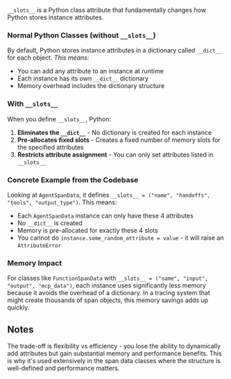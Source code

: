 `__slots__` is a Python class attribute that fundamentally changes how Python stores instance attributes. <cite/>

### Normal Python Classes (without `__slots__`)

By default, Python stores instance attributes in a dictionary called `__dict__` for each object. <cite/> This means:
- You can add any attribute to an instance at runtime
- Each instance has its own `__dict__` dictionary
- Memory overhead includes the dictionary structure

### With `__slots__`

When you define `__slots__`, Python:
1. **Eliminates the `__dict__`** - No dictionary is created for each instance <cite/>
2. **Pre-allocates fixed slots** - Creates a fixed number of memory slots for the specified attributes
3. **Restricts attribute assignment** - You can only set attributes listed in `__slots__` <cite/>

### Concrete Example from the Codebase

Looking at `AgentSpanData`, it defines `__slots__ = ("name", "handoffs", "tools", "output_type")`. This means:

- Each `AgentSpanData` instance can only have these 4 attributes
- No `__dict__` is created
- Memory is pre-allocated for exactly these 4 slots
- You cannot do `instance.some_random_attribute = value` - it will raise an `AttributeError`

### Memory Impact

For classes like `FunctionSpanData` with `__slots__ = ("name", "input", "output", "mcp_data")`, each instance uses significantly less memory because it avoids the overhead of a dictionary. In a tracing system that might create thousands of span objects, this memory savings adds up quickly. <cite/>

## Notes

The trade-off is flexibility vs efficiency - you lose the ability to dynamically add attributes but gain substantial memory and performance benefits. This is why it's used extensively in the span data classes where the structure is well-defined and performance matters.
